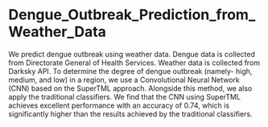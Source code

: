 # Dengue_Outbreak_Prediction_from_Weather_Data
We predict dengue outbreak using weather data. Dengue data is collected from Directorate General of Health Services. Weather data is collected from Darksky API. To determine the degree of dengue outbreak (namely- high, medium, and low) in a region, we use a Convolutional Neural Network (CNN) based on the SuperTML approach. Alongside this method, we also apply the traditional classifiers. We find that the CNN using SuperTML achieves excellent performance with an accuracy of 0.74, which is significantly higher than the results achieved by the traditional classifiers.


